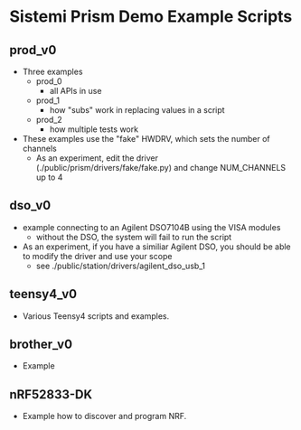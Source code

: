# Sistemi Prism Demo Example Scripts

## prod_v0
* Three examples
  * prod_0
    * all APIs in use
  * prod_1
    * how "subs" work in replacing values in a script
  * prod_2
    * how multiple tests work
* These examples use the "fake" HWDRV, which sets the number of channels
  * As an experiment, edit the driver (./public/prism/drivers/fake/fake.py) and change NUM_CHANNELS up to 4

## dso_v0
* example connecting to an Agilent DSO7104B using the VISA modules
  * without the DSO, the system will fail to run the script
* As an experiment, if you have a similiar Agilent DSO, you should be able to modify the driver and use your scope
  * see ./public/station/drivers/agilent_dso_usb_1

## teensy4_v0
* Various Teensy4 scripts and examples.

## brother_v0
* Example

## nRF52833-DK
* Example how to discover and program NRF.
